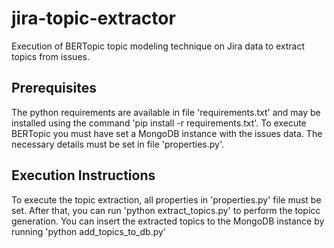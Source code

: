 # jira-topic-extractor
Execution of BERTopic topic modeling technique on Jira data to extract topics from issues.

## Prerequisites
The python requirements are available in file 'requirements.txt' and may be installed using the command 'pip install -r requirements.txt'. To execute BERTopic you must have set a MongoDB instance with the issues data. The necessary details must be set in file 'properties.py'.

## Execution Instructions

To execute the topic extraction, all properties in 'properties.py' file must be set. After that, you can run 'python extract_topics.py' to perform the topicc generation. You can insert the extracted topics to the MongoDB instance by running 'python add_topics_to_db.py'

